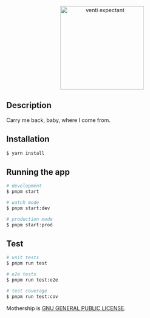 <p align="center">
  <img src="https://res.cloudinary.com/dmfac7zfe/image/upload/v1645031139/icons/venti_expectant.png" width="220" alt="venti expectant" />
</p>

## Description

Carry me back, baby, where I come from.

## Installation

```bash
$ yarn install
```

## Running the app

```bash
# development
$ pnpm start

# watch mode
$ pnpm start:dev

# production mode
$ pnpm start:prod
```

## Test

```bash
# unit tests
$ pnpm run test

# e2e tests
$ pnpm run test:e2e

# test coverage
$ pnpm run test:cov
```

Mothership is [GNU GENERAL PUBLIC LICENSE](LICENSE).
